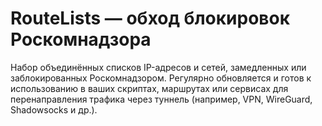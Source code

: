 # RouteLists — обход блокировок Роскомнадзора

Набор объединённых списков IP-адресов и сетей, замедленных или заблокированных Роскомнадзором.
Регулярно обновляется и готов к использованию в ваших скриптах, маршрутах или сервисах для перенаправления трафика через туннель (например, VPN, WireGuard, Shadowsocks и др.).
